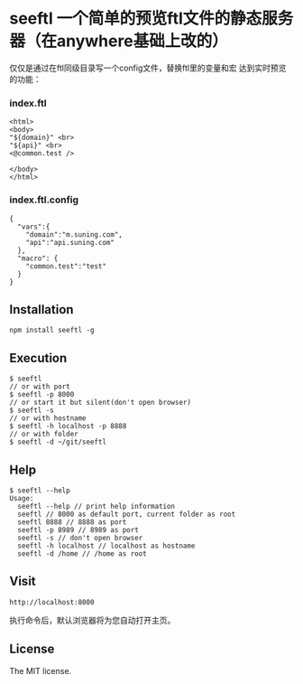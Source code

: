 seeftl 一个简单的预览ftl文件的静态服务器（在anywhere基础上改的）
==============================


仅仅是通过在ftl同级目录写一个config文件，替换ftl里的变量和宏 达到实时预览的功能：

### index.ftl
```
<html>
<body>
"${domain}" <br>
"${api}" <br>
<@common.test />

</body>
</html>
```

### index.ftl.config
```
{
  "vars":{
    "domain":"m.suning.com",
    "api":"api.suning.com"
  },
  "macro": {
    "common.test":"test"
  }
}

```


## Installation
```
npm install seeftl -g
```

## Execution
```
$ seeftl
// or with port
$ seeftl -p 8000
// or start it but silent(don't open browser)
$ seeftl -s
// or with hostname
$ seeftl -h localhost -p 8888
// or with folder
$ seeftl -d ~/git/seeftl
```

## Help
```
$ seeftl --help
Usage:
  seeftl --help // print help information
  seeftl // 8000 as default port, current folder as root
  seeftl 8888 // 8888 as port
  seeftl -p 8989 // 8989 as port
  seeftl -s // don't open browser
  seeftl -h localhost // localhost as hostname
  seeftl -d /home // /home as root
```

## Visit

```
http://localhost:8000
```
执行命令后，默认浏览器将为您自动打开主页。



## License
The MIT license.
